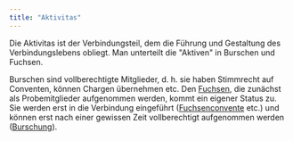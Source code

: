 ```yaml
---
title: "Aktivitas"
---
```


Die Aktivitas ist der Verbindungsteil, dem die Führung und Gestaltung des Verbindungslebens obliegt. Man unterteilt die "Aktiven" in Burschen und Fuchsen.

Burschen sind vollberechtigte Mitglieder, d. h. sie haben Stimmrecht auf Conventen, können Chargen übernehmen etc. Den [Fuchsen](Fuchsia.md), die zunächst als Probemitglieder aufgenommen werden, kommt ein eigener Status zu. Sie werden erst in die Verbindung eingeführt ([Fuchsenconvente](Fuchsenconvent%20(FC).md) etc.) und können erst nach einer gewissen Zeit vollberechtigt aufgenommen werden ([Burschung](Burschung.md)).